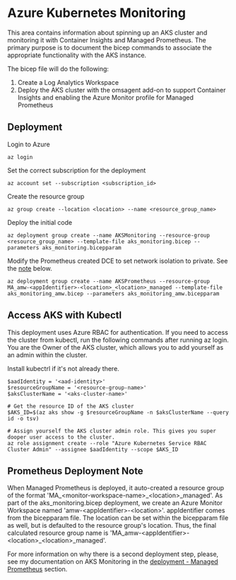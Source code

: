 # Azure Kubernetes Monitoring

This area contains information about spinning up an AKS cluster and monitoring it with Container Insights and Managed Prometheus. The primary purpose is to document the bicep commands to associate the appropriate functionality with the AKS instance.

The bicep file will do the following:

1. Create a Log Analytics Workspace
2. Deploy the AKS cluster with the omsagent add-on to support Container Insights and enabling the Azure Monitor profile for Managed Prometheus


## Deployment

Login to Azure

```pwsh
az login
```

Set the correct subscription for the deployment

```pwsh
az account set --subscription <subscription_id>
```

Create the resource group

```pwsh
az group create --location <location> --name <resource_group_name>
```

Deploy the initial code

```pwsh
az deployment group create --name AKSMonitoring --resource-group <resource_group_name> --template-file aks_monitoring.bicep --parameters aks_monitoring.bicepparam
```

Modify the Prometheus created DCE to set network isolation to private. See the [note](#prometheus-deployment-note) below.

```pwsh
az deployment group create --name AKSPrometheus --resource-group MA_amw-<appIdentifier>-<location>_<location>_managed --template-file aks_monitoring_amw.bicep --parameters aks_monitoring_amw.bicepparam
```

## Access AKS with Kubectl

This deployment uses Azure RBAC for authentication. If you need to access the cluster from kubectl, run the following commands after running az login. You are the Owner of the AKS cluster, which allows you to add yourself as an admin within the cluster.

Install kubectrl if it's not already there.

```pwsh
$aadIdentity = '<aad-identity>'
$resourceGroupName = '<resource-group-name>'
$aksClusterName = '<aks-cluster-name>'

# Get the resource ID of the AKS cluster
$AKS_ID=$(az aks show -g $resourceGroupName -n $aksClusterName --query id -o tsv)

# Assign yourself the AKS cluster admin role. This gives you super dooper user access to the cluster.
az role assignment create --role "Azure Kubernetes Service RBAC Cluster Admin" --assignee $aadIdentity --scope $AKS_ID
```



## Prometheus Deployment Note

When Managed Prometheus is deployed, it auto-created a resource group of the format 'MA\_&lt;monitor-workspace-name>\_&lt;location>\_managed'. As part of the aks_monitoring.bicep deployment, we create an Azure Monitor Workspace named 'amw-&lt;appIdentifier>-&lt;location>'. appIdentifier comes from the bicepparam file. The location can be set within the bicepparam file as well, but is defaulted to the resource group's location. Thus, the final calculated resource group name is 'MA\_amw-&lt;appIdentifier>-&lt;location>\_&lt;location>\_managed'.

For more information on why there is a second deployment step, please, see my documentation on AKS Monitoring in the [deployment - Managed Prometheus](https://kipidestan.github.io/Azure-AKS-Observability-Options/#deployment---managed-prometheus) section.